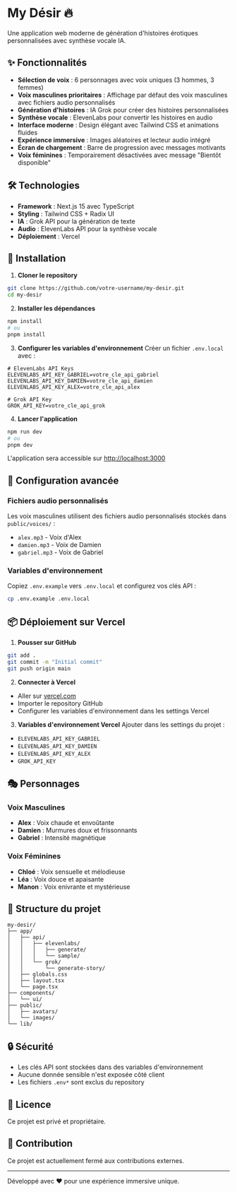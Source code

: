 # My Désir 🔥

Une application web moderne de génération d'histoires érotiques personnalisées avec synthèse vocale IA.

## ✨ Fonctionnalités

- **Sélection de voix** : 6 personnages avec voix uniques (3 hommes, 3 femmes)
- **Voix masculines prioritaires** : Affichage par défaut des voix masculines avec fichiers audio personnalisés
- **Génération d'histoires** : IA Grok pour créer des histoires personnalisées
- **Synthèse vocale** : ElevenLabs pour convertir les histoires en audio
- **Interface moderne** : Design élégant avec Tailwind CSS et animations fluides
- **Expérience immersive** : Images aléatoires et lecteur audio intégré
- **Écran de chargement** : Barre de progression avec messages motivants
- **Voix féminines** : Temporairement désactivées avec message "Bientôt disponible"

## 🛠️ Technologies

- **Framework** : Next.js 15 avec TypeScript
- **Styling** : Tailwind CSS + Radix UI
- **IA** : Grok API pour la génération de texte
- **Audio** : ElevenLabs API pour la synthèse vocale
- **Déploiement** : Vercel

## 🚀 Installation

1. **Cloner le repository**
```bash
git clone https://github.com/votre-username/my-desir.git
cd my-desir
```

2. **Installer les dépendances**
```bash
npm install
# ou
pnpm install
```

3. **Configurer les variables d'environnement**
Créer un fichier `.env.local` avec :
```env
# ElevenLabs API Keys
ELEVENLABS_API_KEY_GABRIEL=votre_cle_api_gabriel
ELEVENLABS_API_KEY_DAMIEN=votre_cle_api_damien
ELEVENLABS_API_KEY_ALEX=votre_cle_api_alex

# Grok API Key
GROK_API_KEY=votre_cle_api_grok
```

4. **Lancer l'application**
```bash
npm run dev
# ou
pnpm dev
```

L'application sera accessible sur [http://localhost:3000](http://localhost:3000)

## 🔧 Configuration avancée

### Fichiers audio personnalisés
Les voix masculines utilisent des fichiers audio personnalisés stockés dans `public/voices/` :
- `alex.mp3` - Voix d'Alex
- `damien.mp3` - Voix de Damien  
- `gabriel.mp3` - Voix de Gabriel

### Variables d'environnement
Copiez `.env.example` vers `.env.local` et configurez vos clés API :
```bash
cp .env.example .env.local
```

## 📦 Déploiement sur Vercel

1. **Pousser sur GitHub**
```bash
git add .
git commit -m "Initial commit"
git push origin main
```

2. **Connecter à Vercel**
- Aller sur [vercel.com](https://vercel.com)
- Importer le repository GitHub
- Configurer les variables d'environnement dans les settings Vercel

3. **Variables d'environnement Vercel**
Ajouter dans les settings du projet :
- `ELEVENLABS_API_KEY_GABRIEL`
- `ELEVENLABS_API_KEY_DAMIEN`
- `ELEVENLABS_API_KEY_ALEX`
- `GROK_API_KEY`

## 🎭 Personnages

### Voix Masculines
- **Alex** : Voix chaude et envoûtante
- **Damien** : Murmures doux et frissonnants
- **Gabriel** : Intensité magnétique

### Voix Féminines
- **Chloé** : Voix sensuelle et mélodieuse
- **Léa** : Voix douce et apaisante
- **Manon** : Voix enivrante et mystérieuse

## 🔧 Structure du projet

```
my-desir/
├── app/
│   ├── api/
│   │   ├── elevenlabs/
│   │   │   ├── generate/
│   │   │   └── sample/
│   │   └── grok/
│   │       └── generate-story/
│   ├── globals.css
│   ├── layout.tsx
│   └── page.tsx
├── components/
│   └── ui/
├── public/
│   ├── avatars/
│   └── images/
└── lib/
```

## 🔒 Sécurité

- Les clés API sont stockées dans des variables d'environnement
- Aucune donnée sensible n'est exposée côté client
- Les fichiers `.env*` sont exclus du repository

## 📄 Licence

Ce projet est privé et propriétaire.

## 🤝 Contribution

Ce projet est actuellement fermé aux contributions externes.

---

Développé avec ❤️ pour une expérience immersive unique.
